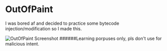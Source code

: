 # OutOfPaint
I was bored af and decided to practice some bytecode injection/modification so I made this.

![OutOfPaint Screenshot](https://i.imgur.com/wkGBuct.png)
######Learning porpuses only, pls don't use for malicious intent.
